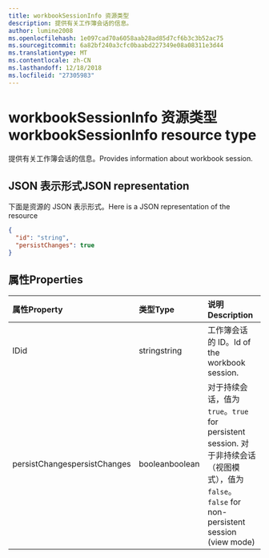 ```yaml
---
title: workbookSessionInfo 资源类型
description: 提供有关工作簿会话的信息。
author: lumine2008
ms.openlocfilehash: 1e097cad70a6058aab28ad85d7cf6b3c3b52ac75
ms.sourcegitcommit: 6a82bf240a3cfc0baabd227349e08a08311e3d44
ms.translationtype: MT
ms.contentlocale: zh-CN
ms.lasthandoff: 12/18/2018
ms.locfileid: "27305983"
---
```

# <a name="workbooksessioninfo-resource-type"></a><span data-ttu-id="cddbd-103">workbookSessionInfo 资源类型</span><span class="sxs-lookup"><span data-stu-id="cddbd-103">workbookSessionInfo resource type</span></span>

<span data-ttu-id="cddbd-104">提供有关工作簿会话的信息。</span><span class="sxs-lookup"><span data-stu-id="cddbd-104">Provides information about workbook session.</span></span>


## <a name="json-representation"></a><span data-ttu-id="cddbd-105">JSON 表示形式</span><span class="sxs-lookup"><span data-stu-id="cddbd-105">JSON representation</span></span>

<span data-ttu-id="cddbd-106">下面是资源的 JSON 表示形式。</span><span class="sxs-lookup"><span data-stu-id="cddbd-106">Here is a JSON representation of the resource</span></span>

<!-- {
  "blockType": "resource",
  "optionalProperties": [  ],
  "@odata.type": "microsoft.graph.workbookSessionInfo"
}-->

```json
{
  "id": "string",
  "persistChanges": true
}
```

## <a name="properties"></a><span data-ttu-id="cddbd-107">属性</span><span class="sxs-lookup"><span data-stu-id="cddbd-107">Properties</span></span>

| <span data-ttu-id="cddbd-108">属性</span><span class="sxs-lookup"><span data-stu-id="cddbd-108">Property</span></span> | <span data-ttu-id="cddbd-109">类型</span><span class="sxs-lookup"><span data-stu-id="cddbd-109">Type</span></span>  | <span data-ttu-id="cddbd-110">说明</span><span class="sxs-lookup"><span data-stu-id="cddbd-110">Description</span></span>                               |
|:---------|:------|:------------------------------------------|
| <span data-ttu-id="cddbd-111">ID</span><span class="sxs-lookup"><span data-stu-id="cddbd-111">id</span></span>  | <span data-ttu-id="cddbd-112">string</span><span class="sxs-lookup"><span data-stu-id="cddbd-112">string</span></span> | <span data-ttu-id="cddbd-113">工作簿会话 的 ID。</span><span class="sxs-lookup"><span data-stu-id="cddbd-113">Id of the workbook session.</span></span> |
| <span data-ttu-id="cddbd-114">persistChanges</span><span class="sxs-lookup"><span data-stu-id="cddbd-114">persistChanges</span></span> | <span data-ttu-id="cddbd-115">boolean</span><span class="sxs-lookup"><span data-stu-id="cddbd-115">boolean</span></span> |  <span data-ttu-id="cddbd-116">对于持续会话，值为 `true`。</span><span class="sxs-lookup"><span data-stu-id="cddbd-116">`true` for persistent session.</span></span> <span data-ttu-id="cddbd-117">对于非持续会话（视图模式），值为 `false`。</span><span class="sxs-lookup"><span data-stu-id="cddbd-117">`false` for non-persistent session (view mode)</span></span> |

